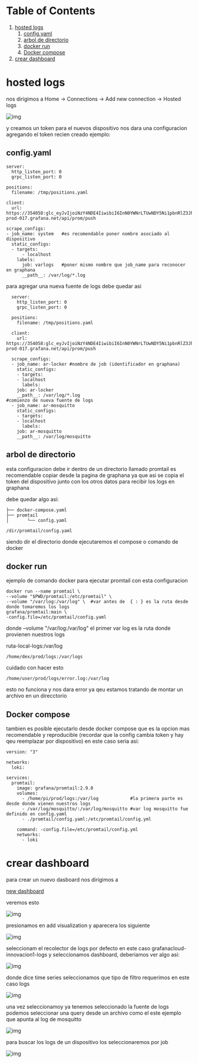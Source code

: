 
# Table of Contents

1.  [hosted logs](#org1524154)
    1.  [config.yaml](#orgd2e0010)
    2.  [arbol de directorio](#org6640a11)
    3.  [docker run](#orge77e387)
    4.  [Docker compose](#org2932661)
2.  [crear dashboard](#org9e716bc)


<a id="org1524154"></a>

# hosted logs

nos dirigimos a Home -> Connections -> Add new connection -> Hosted logs

![img](asset/1.png)

y creamos un token para el nuevos dispositivo nos dara una
configuracion agregando el token recien creado ejemplo:


<a id="orgd2e0010"></a>

## config.yaml

    
    server:
      http_listen_port: 0
      grpc_listen_port: 0
    
    positions:
      filename: /tmp/positions.yaml
    
    client:
      url: https://354058:glc_eyJvIjoiNzY4NDE4IiwibiI6InN0YWNrLTUwNDY5Ni1pbnRlZ3JhdGlvbi1hcnR1cml0byIsImsiOiIzY2ZNWjVoOHY0MjF2M3NaNTZxbjZQdWwiLCJtIjp7InIiOiJ1cyJ9fQ==@logs-prod-017.grafana.net/api/prom/push
    
    scrape_configs:
    - job_name: system   #es recomendable poner nombre asociado al dispositivo
      static_configs:
      - targets:
          - localhost
        labels:
          job: varlogs   #poner mismo nombre que job_name para reconocer en graphana
          __path__: /var/log/*.log

para agregar una nueva fuente de logs debe quedar asi

      server:
        http_listen_port: 0
        grpc_listen_port: 0
    
      positions:
        filename: /tmp/positions.yaml
    
      client:
        url: https://354058:glc_eyJvIjoiNzY4NDE4IiwibiI6InN0YWNrLTUwNDY5Ni1pbnRlZ3JhdGlvbi1hcnR1cml0byIsImsiOiIzY2ZNWjVoOHY0MjF2M3NaNTZxbjZQdWwiLCJtIjp7InIiOiJ1cyJ9fQ==@logs-prod-017.grafana.net/api/prom/push
    
      scrape_configs:
      - job_name: ar-locker #nombre de job (identificador en graphana)
        static_configs:
        - targets:
    	- localhost
          labels:
    	job: ar-locker
    	__path__: /var/log/*.log
    #comienzo de nueva fuente de logs
      - job_name: ar-mosquitto
        static_configs:
        - targets:
    	- localhost
          labels:
    	job: ar-mosquitto
    	__path__: /var/log/mosquitto 


<a id="org6640a11"></a>

## arbol de directorio

esta configuracion debe ir dentro de un directorio llamado promtail
es recomendable copiar desde la pagina de graphana ya que asi se copia el token del dispositivo
junto con los otros datos para recibir los logs en graphana

debe quedar algo asi:

    ├── docker-compose.yaml
    ├── promtail
    │       └── config.yaml

    /dir/promtail/config.yaml

siendo dir el directorio donde ejecutaremos el compose o comando de docker


<a id="orge77e387"></a>

## docker run

ejemplo de comando docker para ejecutar promtail con esta configuracion

    
    docker run --name promtail \
    --volume "$PWD/promtail:/etc/promtail" \ 
    --volume "/var/log:/var/log" \  #var antes de  { : } es la ruta desde donde tomaremos los logs
    grafana/promtail:main \
    -config.file=/etc/promtail/config.yaml

donde  &#x2013;volume "/var/log:/var/log"   el primer var log es la ruta donde provienen nuestros logs

ruta-local-logs:/var/log

    /home/dex/prod/logs:/var/logs  

cuidado con hacer esto

    /home/user/prod/logs/error.log:/var/log

esto no funciona y nos dara error ya qeu estamos tratando de montar un archivo en un direcctorio


<a id="org2932661"></a>

## Docker compose

tambien es posible ejecutarlo desde docker compose que es la opcion mas recomendable
y reproducible (recordar que la config cambia token y hay qeu reemplazar por dispositivo)
en este caso seria asi:

    version: "3"
    
    networks:
      loki:
    
    services:
      promtail:
        image: grafana/promtail:2.9.0
        volumes:
          - /home/pi/prod/logs:/var/log            #la primera parte es desde donde vienen nuestros logs
          - /var/log/mosquitto/:/var/log/mosquitto #var log mosquitto fue definido en config.yaml
          - ./promtail/config.yaml:/etc/promtail/config.yml
    
        command: -config.file=/etc/promtail/config.yml
        networks:
          - loki


<a id="org9e716bc"></a>

# crear dashboard

para crear un nuevo dasboard nos dirigimos a

[new dashboard](https://innovacion1.grafana.net/dashboard/new)

veremos esto

![img](asset/2.png)

presionamos en add visualization y aparecera los siguiente

![img](asset/3.png)

seleccionam el recolector de logs por defecto en este caso grafanacloud-innovacion1-logs y seleccionamos
dashboard, deberiamos ver algo asi:

![img](asset/4.png)

donde dice time series seleccionamos que tipo de filtro requerimos en este caso
logs

![img](asset/5.png)

una vez seleccionamoy ya tenemos seleccionado la fuente de logs
podemos seleccionar una query desde un archivo como el este ejemplo
que apunta al log de mosquitto

![img](asset/6.png)

para buscar los logs de un dispositivo los seleccionaremos por job

![img](asset/7.png)

